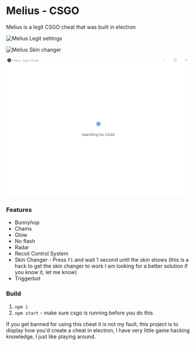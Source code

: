 # Melius - CSGO
Melius is a legit CSGO cheat that was built in electron

![Melius Legit settings](images/legit-settings.PNG?raw=true)

![Melius Skin changer](images/skin-changer.PNG?raw=true)

![Melius Searching for CSGO](images/searchingForCSGO.gif?raw=true)

### Features
* Bunnyhop
* Chams
* Glow
* No flash
* Radar
* Recoil Control System
* Skin Changer - Press `F1` and wait 1 second until the skin shows (this is a hack to get the skin changer to work I am looking for a better solution if you know it, let me know)
* Triggerbot

### Build
1. `npm i`
2. `npm start` - make sure csgo is running before you do this

If you get banned for using this cheat it is not my fault, this project is to display how you'd create a cheat in electron, I have very little game hacking knowledge, I just like playing around.
